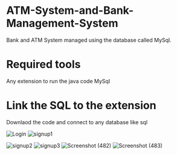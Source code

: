# ATM-System-and-Bank-Management-System
Bank  and ATM System managed using the database called MySql.

# Required tools
Any extension to run the java code
MySql

# Link the SQL to the extension
Downlaod the code and connect to any database like sql


![Login](https://github.com/Samruddhi76/ATM-System-and-Bank-Management-System/assets/111414361/e0807d95-e381-43a1-93e8-bc7f2916a9d0)
![signup1](https://github.com/Samruddhi76/ATM-System-and-Bank-Management-System/assets/111414361/68332461-9f89-454c-970c-95bef605997d)


![signup2](https://github.com/Samruddhi76/ATM-System-and-Bank-Management-System/assets/111414361/ebf91736-48ee-46cd-9ef4-5c65d8836d85)
![signup3](https://github.com/Samruddhi76/ATM-System-and-Bank-Management-System/assets/111414361/09333625-0eb0-4de2-ac56-356cc4f34398)
![Screenshot (482)](https://github.com/Samruddhi76/ATM-System-and-Bank-Management-System/assets/111414361/f5cce8c3-8359-4a20-b537-d698a1b9b2bb)
![Screenshot (483)](https://github.com/Samruddhi76/ATM-System-and-Bank-Management-System/assets/111414361/0d6dba72-e602-4b30-b3e4-cebf7aca28de)
